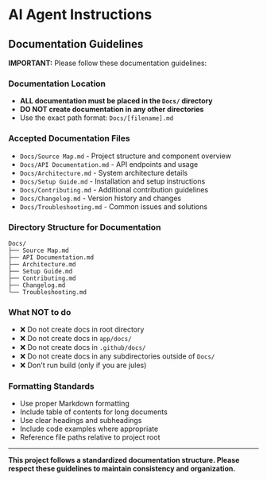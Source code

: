 # AI Agent Instructions

## Documentation Guidelines

**IMPORTANT:** Please follow these documentation guidelines:

### Documentation Location
- **ALL documentation must be placed in the `Docs/` directory**
- **DO NOT create documentation in any other directories**
- Use the exact path format: `Docs/[filename].md`

### Accepted Documentation Files
- `Docs/Source Map.md` - Project structure and component overview
- `Docs/API Documentation.md` - API endpoints and usage
- `Docs/Architecture.md` - System architecture details
- `Docs/Setup Guide.md` - Installation and setup instructions
- `Docs/Contributing.md` - Additional contribution guidelines
- `Docs/Changelog.md` - Version history and changes
- `Docs/Troubleshooting.md` - Common issues and solutions

### Directory Structure for Documentation
```
Docs/
├── Source Map.md
├── API Documentation.md
├── Architecture.md
├── Setup Guide.md
├── Contributing.md
├── Changelog.md
└── Troubleshooting.md
```

### What NOT to do
- ❌ Do not create docs in root directory
- ❌ Do not create docs in `app/docs/`
- ❌ Do not create docs in `.github/docs/`
- ❌ Do not create docs in any subdirectories outside of `Docs/`
- ❌️ Don't run build (only if you are jules)

### Formatting Standards
- Use proper Markdown formatting
- Include table of contents for long documents
- Use clear headings and subheadings
- Include code examples where appropriate
- Reference file paths relative to project root

---

**This project follows a standardized documentation structure. Please respect these guidelines to maintain consistency and organization.**
